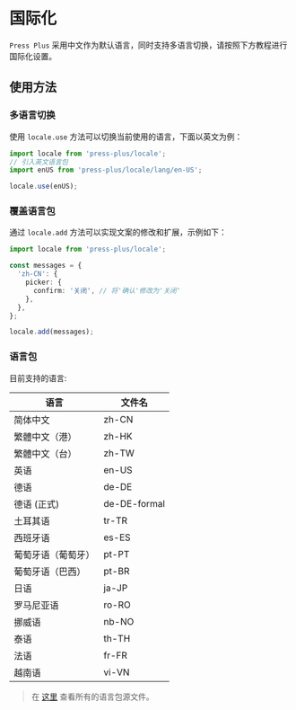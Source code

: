 # 国际化

`Press Plus` 采用中文作为默认语言，同时支持多语言切换，请按照下方教程进行国际化设置。

## 使用方法

### 多语言切换

使用 `locale.use` 方法可以切换当前使用的语言，下面以英文为例：


```ts
import locale from 'press-plus/locale';
// 引入英文语言包
import enUS from 'press-plus/locale/lang/en-US';

locale.use(enUS);
```


### 覆盖语言包


通过 `locale.add` 方法可以实现文案的修改和扩展，示例如下：


```ts
import locale from 'press-plus/locale';

const messages = {
  'zh-CN': {
    picker: {
      confirm: '关闭', // 将'确认'修改为'关闭'
    },
  },
};

locale.add(messages);
```

### 语言包


目前支持的语言:


| 语言               | 文件名       |
| ------------------ | ------------ |
| 简体中文           | zh-CN        |
| 繁體中文（港）     | zh-HK        |
| 繁體中文（台）     | zh-TW        |
| 英语               | en-US        |
| 德语               | de-DE        |
| 德语 (正式)        | de-DE-formal |
| 土耳其语           | tr-TR        |
| 西班牙语           | es-ES        |
| 葡萄牙语（葡萄牙） | pt-PT        |
| 葡萄牙语（巴西）   | pt-BR        |
| 日语               | ja-JP        |
| 罗马尼亚语         | ro-RO        |
| 挪威语             | nb-NO        |
| 泰语               | th-TH        |
| 法语               | fr-FR        |
| 越南语             | vi-VN        |

> 在 [这里](https://github.com/novlan1/press-plus/tree/release/src/packages/locale/lang) 查看所有的语言包源文件。
